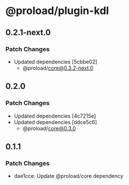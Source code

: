 # @proload/plugin-kdl

## 0.2.1-next.0

### Patch Changes

- Updated dependencies [5cbbe02]
  - @proload/core@0.3.2-next.0

## 0.2.0

### Patch Changes

- Updated dependencies [4c7215e]
- Updated dependencies [ddce5c6]
  - @proload/core@0.3.0

## 0.1.1

### Patch Changes

- dae1cce: Update @proload/core dependency
